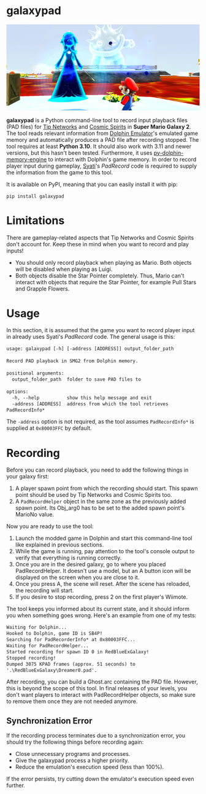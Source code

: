 # galaxypad
![Custom Cosmic Spirit in Freezy Flake Galaxy](https://raw.githubusercontent.com/SunakazeKun/galaxypad/master/SCREENSHOT.png)

**galaxypad** is a Python command-line tool to record input playback files (PAD files) for [Tip Networks](https://www.mariowiki.com/Tip_Network) and [Cosmic Spirits](https://www.mariowiki.com/Cosmic_Spirit) in **Super Mario Galaxy 2**. The tool reads relevant information from [Dolphin Emulator](https://dolphin-emu.org/)'s emulated game memory and automatically produces a PAD file after recording stopped. The tool requires at least **Python 3.10**. It should also work with 3.11 and newer versions, but this hasn't been tested. Furthermore, it uses [py-dolphin-memory-engine](https://github.com/henriquegemignani/py-dolphin-memory-engine) to interact with Dolphin's game memory. In order to record player input during gameplay, [Syati](https://github.com/SunakazeKun/Syati)'s *PadRecord* code is required to supply the information from the game to this tool.

It is available on PyPI, meaning that you can easily install it with pip:
```
pip install galaxypad
```

# Limitations
There are gameplay-related aspects that Tip Networks and Cosmic Spirits don't account for. Keep these in mind when you want to record and play inputs!

- You should only record playback when playing as Mario. Both objects will be disabled when playing as Luigi.
- Both objects disable the Star Pointer completely. Thus, Mario can't interact with objects that require the Star Pointer, for example Pull Stars and Grapple Flowers.

# Usage
In this section, it is assumed that the game you want to record player input in already uses Syati's *PadRecord* code. The general usage is this:
```
usage: galaxypad [-h] [-address [ADDRESS]] output_folder_path

Record PAD playback in SMG2 from Dolphin memory.

positional arguments:
  output_folder_path  folder to save PAD files to

options:
  -h, --help          show this help message and exit
  -address [ADDRESS]  address from which the tool retrieves PadRecordInfo*
```

The ``-address`` option is not required, as the tool assumes ``PadRecordInfo*`` is supplied at ``0x80003FFC`` by default.

# Recording
Before you can record playback, you need to add the following things in your galaxy first:

1. A player spawn point from which the recording should start. This spawn point should be used by Tip Networks and Cosmic Spirits too.
2. A ``PadRecordHelper`` object in the same zone as the previously added spawn point. Its Obj_arg0 has to be set to the  added spawn point's MarioNo value.

Now you are ready to use the tool:

1. Launch the modded game in Dolphin and start this command-line tool like explained in previous sections.
3. While the game is running, pay attention to the tool's console output to verify that everything is running correctly.
4. Once you are in the desired galaxy, go to where you placed PadRecordHelper. It doesn't use a model, but an A button icon will be displayed on the screen when you are close to it.
5. Once you press A, the scene will reset. After the scene has reloaded, the recording will start.
6. If you desire to stop recording, press 2 on the first player's Wiimote.

The tool keeps you informed about its current state, and it should inform you when something goes wrong. Here's an example from one of my tests:
```
Waiting for Dolphin...
Hooked to Dolphin, game ID is SB4P!
Searching for PadRecorderInfo* at 0x80003FFC...
Waiting for PadRecordHelper...
Started recording for spawn ID 0 in RedBlueExGalaxy!
Stopped recording!
Dumped 3075 KPAD frames (approx. 51 seconds) to '.\RedBlueExGalaxy\Dreamer0.pad'.
```

After recording, you can build a Ghost.arc containing the PAD file. However, this is beyond the scope of this tool. In final releases of your levels, you don't want players to interact with PadRecordHelper objects, so make sure to remove them once they are not needed anymore.

## Synchronization Error
If the recording process terminates due to a synchronization error, you should try the following things before recording again:
- Close unnecessary programs and processes.
- Give the galaxypad process a higher priority.
- Reduce the emulation's execution speed (less than 100%).

If the error persists, try cutting down the emulator's execution speed even further.
